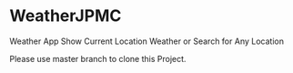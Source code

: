 # WeatherJPMC
Weather App  Show Current Location Weather or Search for Any Location


Please use master branch to clone this Project.



